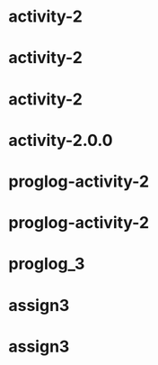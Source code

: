 # activity-2
# activity-2
# activity-2
# activity-2.0.0
# proglog-activity-2
# proglog-activity-2
# proglog_3
# assign3
# assign3
